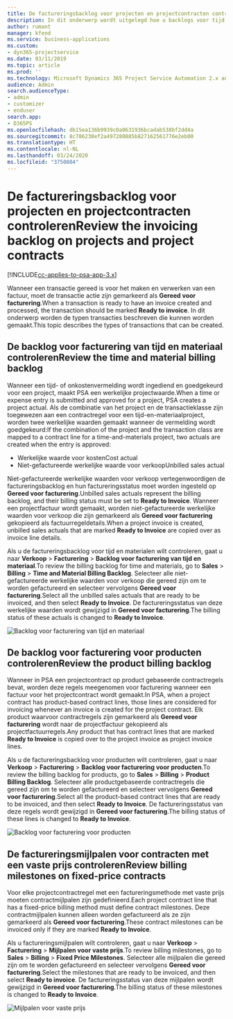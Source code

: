 ```yaml
---
title: De factureringsbacklog voor projecten en projectcontracten controleren
description: In dit onderwerp wordt uitgelegd hoe u backlogs voor tijd, onkosten en producten bekijkt en hoe u deze markeert als gereed voor facturering.
author: rumant
manager: kfend
ms.service: business-applications
ms.custom:
- dyn365-projectservice
ms.date: 03/11/2019
ms.topic: article
ms.prod: ''
ms.technology: Microsoft Dynamics 365 Project Service Automation 2.x and 3.x
audience: Admin
search.audienceType:
- admin
- customizer
- enduser
search.app:
- D365PS
ms.openlocfilehash: db15ea136b9939c0a0631936bcadab538bf2dd4a
ms.sourcegitcommit: 8c786230ef2a497280885b827162561776e2eb00
ms.translationtype: HT
ms.contentlocale: nl-NL
ms.lasthandoff: 03/24/2020
ms.locfileid: "3750804"
---
```

# <a name="review-the-invoicing-backlog-on-projects-and-project-contracts"></a><span data-ttu-id="69a5c-103">De factureringsbacklog voor projecten en projectcontracten controleren</span><span class="sxs-lookup"><span data-stu-id="69a5c-103">Review the invoicing backlog on projects and project contracts</span></span>

[!INCLUDE[cc-applies-to-psa-app-3.x](../includes/cc-applies-to-psa-app-3x.md)]

<span data-ttu-id="69a5c-104">Wanneer een transactie gereed is voor het maken en verwerken van een factuur, moet de transactie actie zijn gemarkeerd als **Gereed voor facturering**.</span><span class="sxs-lookup"><span data-stu-id="69a5c-104">When a transaction is ready to have an invoice created and processed, the transaction should be marked **Ready to invoice**.</span></span> <span data-ttu-id="69a5c-105">In dit onderwerp worden de typen transacties beschreven die kunnen worden gemaakt.</span><span class="sxs-lookup"><span data-stu-id="69a5c-105">This topic describes the types of transactions that can be created.</span></span>

## <a name="review-the-time-and-material-billing-backlog"></a><span data-ttu-id="69a5c-106">De backlog voor facturering van tijd en materiaal controleren</span><span class="sxs-lookup"><span data-stu-id="69a5c-106">Review the time and material billing backlog</span></span>

<span data-ttu-id="69a5c-107">Wanneer een tijd- of onkostenvermelding wordt ingediend en goedgekeurd voor een project, maakt PSA een werkelijke projectwaarde.</span><span class="sxs-lookup"><span data-stu-id="69a5c-107">When a time or expense entry is submitted and approved for a project, PSA creates a project actual.</span></span> <span data-ttu-id="69a5c-108">Als de combinatie van het project en de transactieklasse zijn toegewezen aan een contractregel voor een tijd-en-materiaalproject, worden twee werkelijke waarden gemaakt wanneer de vermelding wordt goedgekeurd:</span><span class="sxs-lookup"><span data-stu-id="69a5c-108">If the combination of the project and the transaction class are mapped to a contract line for a time-and-materials project, two actuals are created when the entry is approved:</span></span>

- <span data-ttu-id="69a5c-109">Werkelijke waarde voor kosten</span><span class="sxs-lookup"><span data-stu-id="69a5c-109">Cost actual</span></span> 
- <span data-ttu-id="69a5c-110">Niet-gefactureerde werkelijke waarde voor verkoop</span><span class="sxs-lookup"><span data-stu-id="69a5c-110">Unbilled sales actual</span></span>

<span data-ttu-id="69a5c-111">Niet-gefactureerde werkelijke waarden voor verkoop vertegenwoordigen de factureringsbacklog en hun factureringsstatus moet worden ingesteld op **Gereed voor facturering**.</span><span class="sxs-lookup"><span data-stu-id="69a5c-111">Unbilled sales actuals represent the billing backlog, and their billing status must be set to **Ready to Invoice**.</span></span> <span data-ttu-id="69a5c-112">Wanneer een projectfactuur wordt gemaakt, worden niet-gefactureerde werkelijke waarden voor verkoop die zijn gemarkeerd als **Gereed voor facturering** gekopieerd als factuurregeldetails.</span><span class="sxs-lookup"><span data-stu-id="69a5c-112">When a project invoice is created, unbilled sales actuals that are marked **Ready to Invoice** are copied over as invoice line details.</span></span>

<span data-ttu-id="69a5c-113">Als u de factureringsbacklog voor tijd en materialen wilt controleren, gaat u naar **Verkoop** \> **Facturering** \> **Backlog voor facturering van tijd en materiaal**.</span><span class="sxs-lookup"><span data-stu-id="69a5c-113">To review the billing backlog for time and materials, go to **Sales** \> **Billing** \> **Time and Material Billing Backlog**.</span></span> <span data-ttu-id="69a5c-114">Selecteer alle niet-gefactureerde werkelijke waarden voor verkoop die gereed zijn om te worden gefactureerd en selecteer vervolgens **Gereed voor facturering**.</span><span class="sxs-lookup"><span data-stu-id="69a5c-114">Select all the unbilled sales actuals that are ready to be invoiced, and then select **Ready to Invoice**.</span></span> <span data-ttu-id="69a5c-115">De factureringsstatus van deze werkelijke waarden wordt gewijzigd in **Gereed voor facturering**.</span><span class="sxs-lookup"><span data-stu-id="69a5c-115">The billing status of these actuals is changed to **Ready to Invoice**.</span></span>

![Backlog voor facturering van tijd en materiaal](media/TMBacklog.png)

## <a name="review-the-product-billing-backlog"></a><span data-ttu-id="69a5c-117">De backlog voor facturering voor producten controleren</span><span class="sxs-lookup"><span data-stu-id="69a5c-117">Review the product billing backlog</span></span>

<span data-ttu-id="69a5c-118">Wanneer in PSA een projectcontract op product gebaseerde contractregels bevat, worden deze regels meegenomen voor facturering wanneer een factuur voor het projectcontract wordt gemaakt.</span><span class="sxs-lookup"><span data-stu-id="69a5c-118">In PSA, when a project contract has product-based contract lines, those lines are considered for invoicing whenever an invoice is created for the project contract.</span></span> <span data-ttu-id="69a5c-119">Elk product waarvoor contractregels zijn gemarkeerd als **Gereed voor facturering** wordt naar de projectfactuur gekopieerd als projectfactuurregels.</span><span class="sxs-lookup"><span data-stu-id="69a5c-119">Any product that has contract lines that are marked **Ready to Invoice** is copied over to the project invoice as project invoice lines.</span></span>

<span data-ttu-id="69a5c-120">Als u de factureringsbacklog voor producten wilt controleren, gaat u naar **Verkoop** \> **Facturering** \> **Backlog voor facturering voor producten**.</span><span class="sxs-lookup"><span data-stu-id="69a5c-120">To review the billing backlog for products, go to **Sales** \> **Billing** \> **Product Billing Backlog**.</span></span> <span data-ttu-id="69a5c-121">Selecteer alle productgebaseerde contractregels die gereed zijn om te worden gefactureerd en selecteer vervolgens **Gereed voor facturering**.</span><span class="sxs-lookup"><span data-stu-id="69a5c-121">Select all the product-based contract lines that are ready to be invoiced, and then select **Ready to Invoice**.</span></span> <span data-ttu-id="69a5c-122">De factureringsstatus van deze regels wordt gewijzigd in **Gereed voor facturering**.</span><span class="sxs-lookup"><span data-stu-id="69a5c-122">The billing status of these lines is changed to **Ready to Invoice**.</span></span>

![Backlog voor facturering voor producten](media/ProductBacklog.png)

## <a name="review-billing-milestones-on-fixed-price-contracts"></a><span data-ttu-id="69a5c-124">De factureringsmijlpalen voor contracten met een vaste prijs controleren</span><span class="sxs-lookup"><span data-stu-id="69a5c-124">Review billing milestones on fixed-price contracts</span></span>

<span data-ttu-id="69a5c-125">Voor elke projectcontractregel met een factureringsmethode met vaste prijs moeten contractmijlpalen zijn gedefinieerd.</span><span class="sxs-lookup"><span data-stu-id="69a5c-125">Each project contract line that has a fixed-price billing method must define contract milestones.</span></span> <span data-ttu-id="69a5c-126">Deze contractmijlpalen kunnen alleen worden gefactureerd als ze zijn gemarkeerd als **Gereed voor facturering**.</span><span class="sxs-lookup"><span data-stu-id="69a5c-126">These contract milestones can be invoiced only if they are marked **Ready to Invoice**.</span></span> 

<span data-ttu-id="69a5c-127">Als u factureringsmijlpalen wilt controleren, gaat u naar **Verkoop** \> **Facturering** \> **Mijlpalen voor vaste prijs**.</span><span class="sxs-lookup"><span data-stu-id="69a5c-127">To review billing milestones, go to **Sales** \> **Billing** \> **Fixed Price Milestones**.</span></span> <span data-ttu-id="69a5c-128">Selecteer alle mijlpalen die gereed zijn om te worden gefactureerd en selecteer vervolgens **Gereed voor facturering**.</span><span class="sxs-lookup"><span data-stu-id="69a5c-128">Select the milestones that are ready to be invoiced, and then select **Ready to invoice**.</span></span> <span data-ttu-id="69a5c-129">De factureringsstatus van deze mijlpalen wordt gewijzigd in **Gereed voor facturering**.</span><span class="sxs-lookup"><span data-stu-id="69a5c-129">The billing status of these milestones is changed to **Ready to Invoice**.</span></span>

![Mijlpalen voor vaste prijs](media/FPBacklog.png)
